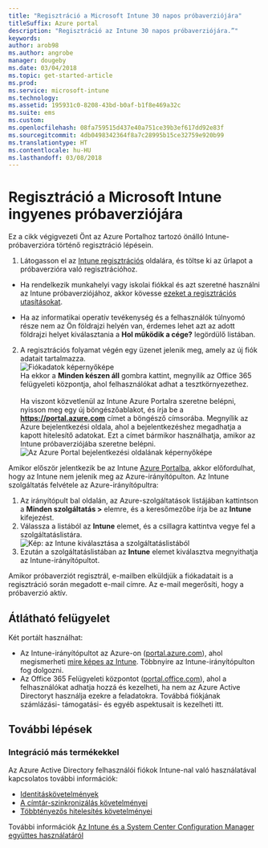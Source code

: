```yaml
---
title: "Regisztráció a Microsoft Intune 30 napos próbaverziójára"
titleSuffix: Azure portal
description: "Regisztráció az Intune 30 napos próbaverziójára.”"
keywords: 
author: arob98
ms.author: angrobe
manager: dougeby
ms.date: 03/04/2018
ms.topic: get-started-article
ms.prod: 
ms.service: microsoft-intune
ms.technology: 
ms.assetid: 195931c0-8208-43bd-b0af-b1f8e469a32c
ms.suite: ems
ms.custom: 
ms.openlocfilehash: 08fa759515d437e40a751ce39b3ef617dd92e83f
ms.sourcegitcommit: 4db0498342364f8a7c28995b15ce32759e920b99
ms.translationtype: HT
ms.contentlocale: hu-HU
ms.lasthandoff: 03/08/2018
---
```

# <a name="sign-up-for-a-microsoft-intune-free-trial"></a>Regisztráció a Microsoft Intune ingyenes próbaverziójára


Ez a cikk végigvezeti Önt az Azure Portalhoz tartozó önálló Intune-próbaverzióra történő regisztráció lépésein.

1. Látogasson el az [Intune regisztrációs](https://portal.office.com/Signup/Signup.aspx?OfferId=40BE278A-DFD1-470a-9EF7-9F2596EA7FF9&dl=INTUNE_A&ali=1#0%20) oldalára, és töltse ki az űrlapot a próbaverzióra való regisztrációhoz.
* Ha rendelkezik munkahelyi vagy iskolai fiókkal és azt szeretné használni az Intune próbaverziójához, akkor kövesse [ezeket a regisztrációs utasításokat](/intune/account-sign-up).

* Ha az informatikai operatív tevékenység és a felhasználók túlnyomó része nem az Ön földrajzi helyén van, érdemes lehet azt az adott földrajzi helyet kiválasztania a **Hol működik a cége?** legördülő listában.

2. A regisztrációs folyamat végén egy üzenet jelenik meg, amely az új fiók adatait tartalmazza. <br/> ![Fiókadatok képernyőképe](./media/2-end-of-sign-up-process.png) <br/>Ha ekkor a **Minden készen áll** gombra kattint, megnyílik az Office 365 felügyeleti központja, ahol felhasználókat adhat a tesztkörnyezethez. <br/><br/>Ha viszont közvetlenül az Intune Azure Portalra szeretne belépni, nyisson meg egy új böngészőablakot, és írja be a **https://portal.azure.com** címet a böngésző címsorába. Megnyílik az Azure bejelentkezési oldala, ahol a bejelentkezéshez megadhatja a kapott hitelesítő adatokat. Ezt a címet bármikor használhatja, amikor az Intune próbaverziójába szeretne belépni. <br/> ![Az Azure Portal bejelentkezési oldalának képernyőképe](./media/azure-portal-signin.png)

Amikor először jelentkezik be az Intune [Azure Portalba](https://portal.azure.com), akkor előfordulhat, hogy az Intune nem jelenik meg az Azure-irányítópulton. Az Intune szolgáltatás felvétele az Azure-irányítópultra:
1. Az irányítópult bal oldalán, az Azure-szolgáltatások listájában kattintson a **Minden szolgáltatás >** elemre, és a keresőmezőbe írja be az **Intune** kifejezést.
2. Válassza a listából az **Intune** elemet, és a csillagra kattintva vegye fel a szolgáltatáslistára.<br/> ![Kép: az Intune kiválasztása a szolgáltatáslistából](./media/azure-add-intune1.png)
3. Ezután a szolgáltatáslistában az **Intune** elemet kiválasztva megnyithatja az Intune-irányítópultot.

Amikor próbaverziót regisztrál, e-mailben elküldjük a fiókadatait is a regisztráció során megadott e-mail címre. Az e-mail megerősíti, hogy a próbaverzió aktív.

## <a name="keeping-the-admin-experiences-straight"></a>Átlátható felügyelet

Két portált használhat:
- Az Intune-irányítópultot az Azure-on ([portal.azure.com](https://portal.azure.com)), ahol megismerheti [mire képes az Intune](what-is-intune.md). Többnyire az Intune-irányítópulton fog dolgozni.
- Az Office 365 Felügyeleti központot ([portal.office.com](https://portal.office.com)), ahol a felhasználókat adhatja hozzá és kezelheti, ha nem az Azure Active Directoryt használja ezekre a feladatokra. Továbbá fiókjának számlázási- támogatási- és egyéb aspektusait is kezelheti itt.

## <a name="next-steps"></a>További lépések

### <a name="integration-with-other-products"></a>Integráció más termékekkel
Az Azure Active Directory felhasználói fiókok Intune-nal való használatával kapcsolatos további információk:
- [Identitáskövetelmények](https://docs.microsoft.com/active-directory/active-directory-hybrid-identity-design-considerations-overview#design-considerations-overview)
- [A címtár-szinkronizálás követelményei](https://docs.microsoft.com/active-directory/active-directory-hybrid-identity-design-considerations-directory-sync-requirements)
- [Többtényezős hitelesítés követelményei](https://docs.microsoft.com/active-directory/active-directory-hybrid-identity-design-considerations-multifactor-auth-requirements)

További információk [Az Intune és a System Center Configuration Manager együttes használatáról](https://docs.microsoft.com/sccm/mdm/understand/hybrid-mobile-device-management)
